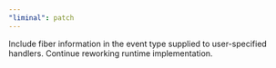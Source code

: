 ```yaml
---
"liminal": patch
---
```


Include fiber information in the event type supplied to user-specified handlers. Continue reworking runtime implementation.
